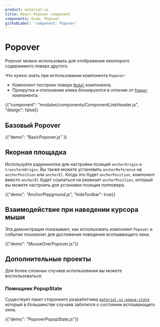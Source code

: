 ```yaml
---
product: material-ui
title: React Popover component
components: Grow, Popover
githubLabel: 'component: Popover'
---
```


# Popover <meta data-oversett="" data-original-text="Popover">

<p class="description">Popover можно использовать для отображения некоторого содержимого поверх другого.</p>

Что нужно знать при использовании компонента `Popover`:

-   Компонент построен поверх [`Modal`](/material-ui/react-modal/) компонента.
-   Прокрутка и отклонение клика блокируются в отличие от [`Popper`](/material-ui/react-popper/) компонента.

{{"component": "modules/components/ComponentLinkHeader.js", "design": false}}

## Базовый Popover <meta data-oversett="" data-original-text="Basic Popover">

{{"demo": "BasicPopover.js" }}

## Якорная площадка <meta data-oversett="" data-original-text="Anchor playground">

Используйте радиокнопки для настройки позиций `anchorOrigin` и `transformOrigin`. Вы также можете установить `anchorReference` на `anchorPosition` или `anchorEl`. Когда это будет `anchorPosition`, компонент вместо `anchorEl` будет ссылаться на реквизит `anchorPosition`, который вы можете настроить для установки позиции попповера.

{{"demo": "AnchorPlayground.js", "hideToolbar": true}}

## Взаимодействие при наведении курсора мыши <meta data-oversett="" data-original-text="Mouse over interaction">

Эта демонстрация показывает, как использовать компонент `Popover` и событие mouseover для достижения поведения всплывающего окна.

{{"demo": "MouseOverPopover.js"}}

## Дополнительные проекты <meta data-oversett="" data-original-text="Complementary projects">

Для более сложных случаев использования вы можете воспользоваться:

### Помощник PopupState <meta data-oversett="" data-original-text="PopupState helper">

Существует пакет стороннего разработчика [`material-ui-popup-state`](https://github.com/jcoreio/material-ui-popup-state) который в большинстве случаев заботится о состоянии всплывающего окна.

{{"demo": "PopoverPopupState.js"}}
